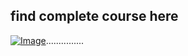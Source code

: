 ## find complete course here   

[![Image](https://github.com/yankils/Simple-DevOps-Project/blob/master/Devops_course.PNG "DevOps Project - CI/CD with Jenkins Ansible Docker Kubernetes.. ")](https://www.udemy.com/course/valaxy-devops/?referralCode=8147A5CF4C8C7D9E253F)...............

